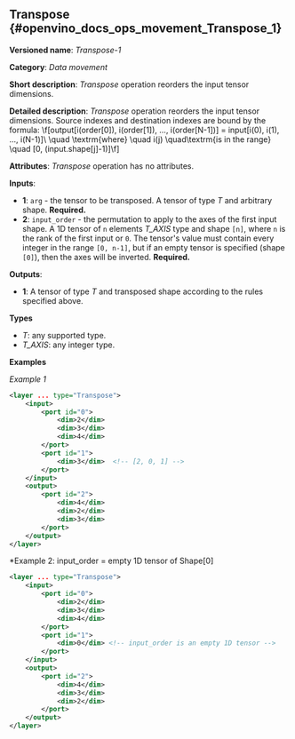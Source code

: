 ## Transpose<a name="Transpose"></a> {#openvino_docs_ops_movement_Transpose_1}

**Versioned name**: *Transpose-1*

**Category**: *Data movement*

**Short description**: *Transpose* operation reorders the input tensor dimensions.

**Detailed description**: *Transpose* operation reorders the input tensor dimensions. Source indexes and destination indexes are bound by the formula:
\f[output[i(order[0]), i(order[1]), ..., i(order[N-1])] = input[i(0), i(1), ..., i(N-1)]\\ \quad \textrm{where} \quad i(j) \quad\textrm{is in the range} \quad [0, (input.shape[j]-1)]\f]


**Attributes**: *Transpose* operation has no attributes.

**Inputs**:

* **1**: `arg` - the tensor to be transposed. A tensor of type *T* and arbitrary shape. **Required.**
* **2**: `input_order` - the permutation to apply to the axes of the first input shape. A 1D tensor of `n` elements *T_AXIS* type and shape `[n]`, where `n` is the rank of the first input or `0`. The tensor's value must contain every integer in the range `[0, n-1]`, but if an empty tensor is specified (shape `[0]`), then the axes will be inverted. **Required.**

**Outputs**:

*   **1**: A tensor of type *T* and transposed shape according to the rules specified above.

**Types**

* *T*: any supported type.
* *T_AXIS*: any integer type.


**Examples**

*Example 1*

```xml
<layer ... type="Transpose">
    <input>
        <port id="0">
            <dim>2</dim>
            <dim>3</dim>
            <dim>4</dim>
        </port>
        <port id="1">
            <dim>3</dim>  <!-- [2, 0, 1] -->
        </port>
    </input>
    <output>
        <port id="2">
            <dim>4</dim>
            <dim>2</dim>
            <dim>3</dim>
        </port>
    </output>
</layer>
```

*Example 2: input_order = empty 1D tensor of Shape[0]

```xml
<layer ... type="Transpose">
    <input>
        <port id="0">
            <dim>2</dim>
            <dim>3</dim>
            <dim>4</dim>
        </port>
        <port id="1">
            <dim>0</dim> <!-- input_order is an empty 1D tensor -->
        </port>
    </input>
    <output>
        <port id="2">
            <dim>4</dim>
            <dim>3</dim>
            <dim>2</dim>
        </port>
    </output>
</layer>
```
